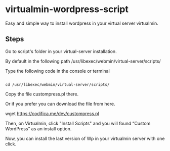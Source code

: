 # virtualmin-wordpress-script

Easy and simple way to install wordpress in your virtual server virtualmin.

<h2>Steps</h2>

Go to script's folder in your  virtual-server installation. 

By default in the following path
/usr/libexec/webmin/virtual-server/scripts/

Type the following code in the console or terminal 

<code>
cd /usr/libexec/webmin/virtual-server/scripts/
</code>

Copy the file custompress.pl there. 

Or if you prefer you can download the file from here.

wget https://codifica.me/dev/custompress.pl

Then, on Virtualmin, click "Install Scripts" and you will found “Custom WordPress” as an install option.

Now, you can install the last version of Wp in your virtualmin server with one click.

